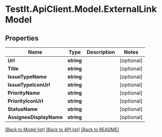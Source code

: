 # TestIt.ApiClient.Model.ExternalLinkModel

## Properties

Name | Type | Description | Notes
------------ | ------------- | ------------- | -------------
**Url** | **string** |  | [optional] 
**Title** | **string** |  | [optional] 
**IssueTypeName** | **string** |  | [optional] 
**IssueTypeIconUrl** | **string** |  | [optional] 
**PriorityName** | **string** |  | [optional] 
**PriorityIconUrl** | **string** |  | [optional] 
**StatusName** | **string** |  | [optional] 
**AssigneeDisplayName** | **string** |  | [optional] 

[[Back to Model list]](../README.md#documentation-for-models) [[Back to API list]](../README.md#documentation-for-api-endpoints) [[Back to README]](../README.md)

